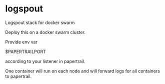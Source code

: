 # logspout
Logspout stack for docker swarm

Deploy this on a docker swarm cluster.  

Provide env var 

$PAPERTRAILPORT

according to your listener in papertrail. 

One container will run on each node and will forward logs for all containers to papertrail. 
